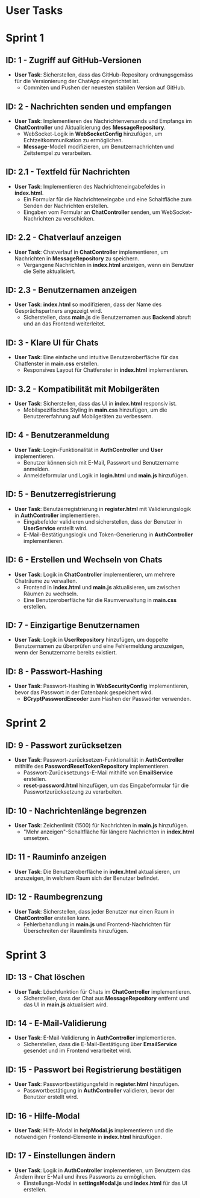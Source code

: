 
# User Tasks

# Sprint 1

## ID: 1 - Zugriff auf GitHub-Versionen
- **User Task**: Sicherstellen, dass das GitHub-Repository ordnungsgemäss für die Versionierung der ChatApp eingerichtet ist.
  - Commiten und Pushen der neuesten stabilen Version auf GitHub.

## ID: 2 - Nachrichten senden und empfangen
- **User Task**: Implementieren des Nachrichtenversands und Empfangs im **ChatController** und Aktualisierung des **MessageRepository**.
  - WebSocket-Logik in **WebSocketConfig** hinzufügen, um Echtzeitkommunikation zu ermöglichen.
  - **Message**-Modell modifizieren, um Benutzernachrichten und Zeitstempel zu verarbeiten.

## ID: 2.1 - Textfeld für Nachrichten
- **User Task**: Implementieren des Nachrichteneingabefeldes in **index.html**.
  - Ein Formular für die Nachrichteneingabe und eine Schaltfläche zum Senden der Nachrichten erstellen.
  - Eingaben vom Formular an **ChatController** senden, um WebSocket-Nachrichten zu verschicken.

## ID: 2.2 - Chatverlauf anzeigen
- **User Task**: Chatverlauf in **ChatController** implementieren, um Nachrichten in **MessageRepository** zu speichern.
  - Vergangene Nachrichten in **index.html** anzeigen, wenn ein Benutzer die Seite aktualisiert.

## ID: 2.3 - Benutzernamen anzeigen
- **User Task**: **index.html** so modifizieren, dass der Name des Gesprächspartners angezeigt wird.
  - Sicherstellen, dass **main.js** die Benutzernamen aus **Backend** abruft und an das Frontend weiterleitet.

## ID: 3 - Klare UI für Chats
- **User Task**: Eine einfache und intuitive Benutzeroberfläche für das Chatfenster in **main.css** erstellen.
  - Responsives Layout für Chatfenster in **index.html** implementieren.

## ID: 3.2 - Kompatibilität mit Mobilgeräten
- **User Task**: Sicherstellen, dass das UI in **index.html** responsiv ist.
  - Mobilspezifisches Styling in **main.css** hinzufügen, um die Benutzererfahrung auf Mobilgeräten zu verbessern.

## ID: 4 - Benutzeranmeldung
- **User Task**: Login-Funktionalität in **AuthController** und **User** implementieren.
  - Benutzer können sich mit E-Mail, Passwort und Benutzername anmelden.
  - Anmeldeformular und Logik in **login.html** und **main.js** hinzufügen.

## ID: 5 - Benutzerregistrierung
- **User Task**: Benutzerregistrierung in **register.html** mit Validierungslogik in **AuthController** implementieren.
  - Eingabefelder validieren und sicherstellen, dass der Benutzer in **UserService** erstellt wird.
  - E-Mail-Bestätigungslogik und Token-Generierung in **AuthController** implementieren.

## ID: 6 - Erstellen und Wechseln von Chats
- **User Task**: Logik in **ChatController** implementieren, um mehrere Chaträume zu verwalten.
  - Frontend in **index.html** und **main.js** aktualisieren, um zwischen Räumen zu wechseln.
  - Eine Benutzeroberfläche für die Raumverwaltung in **main.css** erstellen.

## ID: 7 - Einzigartige Benutzernamen
- **User Task**: Logik in **UserRepository** hinzufügen, um doppelte Benutzernamen zu überprüfen und eine Fehlermeldung anzuzeigen, wenn der Benutzername bereits existiert.

## ID: 8 - Passwort-Hashing
- **User Task**: Passwort-Hashing in **WebSecurityConfig** implementieren, bevor das Passwort in der Datenbank gespeichert wird.
  - **BCryptPasswordEncoder** zum Hashen der Passwörter verwenden.

# Sprint 2

## ID: 9 - Passwort zurücksetzen
- **User Task**: Passwort-zurücksetzen-Funktionalität in **AuthController** mithilfe des **PasswordResetTokenRepository** implementieren.
  - Passwort-Zurücksetzungs-E-Mail mithilfe von **EmailService** erstellen.
  - **reset-password.html** hinzufügen, um das Eingabeformular für die Passwortzurücksetzung zu verarbeiten.

## ID: 10 - Nachrichtenlänge begrenzen
- **User Task**: Zeichenlimit (1500) für Nachrichten in **main.js** hinzufügen.
  - "Mehr anzeigen"-Schaltfläche für längere Nachrichten in **index.html** umsetzen.

## ID: 11 - Rauminfo anzeigen
- **User Task**: Die Benutzeroberfläche in **index.html** aktualisieren, um anzuzeigen, in welchem Raum sich der Benutzer befindet.

## ID: 12 - Raumbegrenzung
- **User Task**: Sicherstellen, dass jeder Benutzer nur einen Raum in **ChatController** erstellen kann.
  - Fehlerbehandlung in **main.js** und Frontend-Nachrichten für Überschreiten der Raumlimits hinzufügen.

# Sprint 3

## ID: 13 - Chat löschen
- **User Task**: Löschfunktion für Chats im **ChatController** implementieren.
  - Sicherstellen, dass der Chat aus **MessageRepository** entfernt und das UI in **main.js** aktualisiert wird.

## ID: 14 - E-Mail-Validierung
- **User Task**: E-Mail-Validierung in **AuthController** implementieren.
  - Sicherstellen, dass die E-Mail-Bestätigung über **EmailService** gesendet und im Frontend verarbeitet wird.

## ID: 15 - Passwort bei Registrierung bestätigen
- **User Task**: Passwortbestätigungsfeld in **register.html** hinzufügen.
  - Passwortbestätigung in **AuthController** validieren, bevor der Benutzer erstellt wird.

## ID: 16 - Hilfe-Modal
- **User Task**: Hilfe-Modal in **helpModal.js** implementieren und die notwendigen Frontend-Elemente in **index.html** hinzufügen.

## ID: 17 - Einstellungen ändern
- **User Task**: Logik in **AuthController** implementieren, um Benutzern das Ändern ihrer E-Mail und ihres Passworts zu ermöglichen.
  - Einstellungs-Modal in **settingsModal.js** und **index.html** für das UI erstellen.
